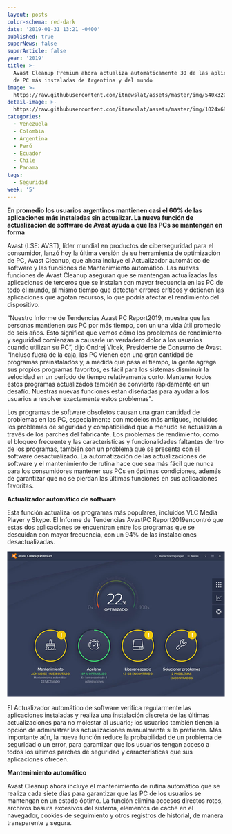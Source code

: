 ```yaml
---
layout: posts
color-schema: red-dark
date: '2019-01-31 13:21 -0400'
published: true
superNews: false
superArticle: false
year: '2019'
title: >-
  Avast Cleanup Premium ahora actualiza automáticamente 30 de las aplicaciones
  de PC más instaladas de Argentina y del mundo
image: >-
  https://raw.githubusercontent.com/itnewslat/assets/master/img/540x320/Software-p.jpg
detail-image: >-
  https://raw.githubusercontent.com/itnewslat/assets/master/img/1024x680/Software-g.jpg
categories:
  - Venezuela
  - Colombia
  - Argentina
  - Perú
  - Ecuador
  - Chile
  - Panama
tags:
  - Seguridad
week: '5'
---
```

**En promedio los usuarios argentinos mantienen casi el 60% de las aplicaciones más instaladas sin actualizar.  La nueva función de actualización de software de Avast ayuda a que las PCs se mantengan en forma**

Avast (LSE: AVST), líder mundial en productos de ciberseguridad para el consumidor, lanzó hoy la última versión de su herramienta de optimización de PC, Avast Cleanup, que ahora incluye el Actualizador automático de software y las funciones de Mantenimiento automático. Las nuevas funciones de Avast Cleanup aseguran que se mantengan actualizadas las aplicaciones de terceros que se instalan con mayor frecuencia en las PC de todo el mundo, al mismo tiempo que detectan errores críticos y detienen las aplicaciones que agotan recursos, lo que podría afectar el rendimiento del dispositivo.

“Nuestro Informe de Tendencias Avast PC Report2019, muestra que las personas mantienen sus PC por más tiempo, con un una vida útil promedio de seis años. Esto significa que vemos cómo los problemas de rendimiento y seguridad comienzan a causarle un verdadero dolor a los usuarios cuando utilizan su PC”, dijo Ondrej Vlcek, Presidente de Consumo de Avast. “Incluso fuera de la caja, las PC vienen con una gran cantidad de programas preinstalados y, a medida  que pasa el tiempo, la gente agrega sus propios programas favoritos, es fácil para los sistemas disminuir la velocidad en un período de tiempo relativamente corto. Mantener todos estos programas actualizados también se convierte rápidamente en un desafío. Nuestras nuevas funciones están diseñadas para ayudar a los usuarios a resolver exactamente estos problemas".

Los programas de software obsoletos causan una gran cantidad de problemas en las PC, especialmente con modelos más antiguos, incluidos los problemas de seguridad y compatibilidad que a menudo se actualizan a través de los parches del fabricante. Los problemas de rendimiento, como el bloqueo frecuente y las características y funcionalidades faltantes dentro de los programas, también son un problema que se presenta con el software desactualizado. La automatización de las actualizaciones de software y el mantenimiento de rutina hace que sea más fácil que nunca para los consumidores mantener sus PCs en óptimas condiciones, además de garantizar que no se pierdan las últimas funciones en sus aplicaciones favoritas.

**Actualizador automático de software**

Esta función actualiza los programas más populares, incluidos VLC Media Player y Skype. El Informe de Tendencias AvastPC Report2019encontró que estas dos aplicaciones se encuentran entre los programas que se descuidan con mayor frecuencia, con un 94% de las instalaciones desactualizadas.

![](https://raw.githubusercontent.com/itnewslat/assets/master/img/1024x680/Avast-CleanUp-Premiun.jpg)

El Actualizador automático de software verifica regularmente las aplicaciones instaladas y realiza una instalación discreta de las últimas actualizaciones para no molestar al usuario; los usuarios también tienen la opción de administrar las actualizaciones manualmente si lo prefieren. Más importante aún, la nueva función reduce la probabilidad de un problema de seguridad o un error, para garantizar que los usuarios tengan acceso a todos los últimos parches de seguridad y características que sus aplicaciones ofrecen.

**Mantenimiento automático**

Avast Cleanup ahora incluye el mantenimiento de rutina automático que se realiza cada siete días para garantizar que las PC de los usuarios se mantengan en un estado óptimo. La función elimina accesos directos rotos, archivos basura excesivos del sistema, elementos de caché en el navegador, cookies de seguimiento y otros registros de historial, de manera transparente y segura.